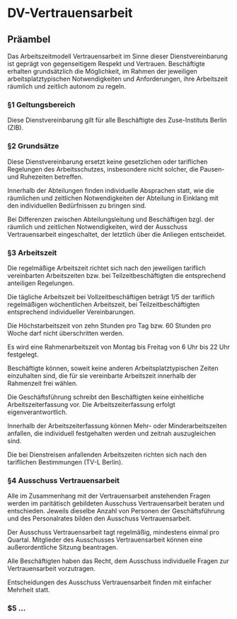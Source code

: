 # DV-Vertrauensarbeit 

## Präambel

Das Arbeitszeitmodell Vertrauensarbeit im Sinne dieser Dienstvereinbarung
ist geprägt von gegenseitigem Respekt und Vertrauen. Beschäftigte erhalten grundsätzlich
die Möglichkeit, im Rahmen der jeweiligen arbeitsplatztypischen Notwendigkeiten
und Anforderungen, ihre Arbeitszeit räumlich und zeitlich autonom zu regeln.


### §1 Geltungsbereich

Diese Dienstvereinbarung gilt für alle Beschäftigte des Zuse-Instituts Berlin (ZIB).

### §2 Grundsätze

Diese Dienstvereinbarung ersetzt keine gesetzlichen oder tariflichen Regelungen
des Arbeitsschutzes, insbesondere nicht solcher, die Pausen- und Ruhezeiten betreffen.

Innerhalb der Abteilungen finden individuelle Absprachen statt, wie die räumlichen
und zeitlichen Notwendigkeiten der Abteilung in Einklang mit den individuellen
Bedürfnissen zu bringen sind.

Bei Differenzen zwischen Abteilungsleitung und Beschäftigen bzgl. der räumlich und
zeitlichen Notwendigkeiten, wird der Ausschuss Vertrauensarbeit eingeschaltet, der
letztlich über die Anliegen entscheidet.


### §3 Arbeitszeit

Die regelmäßige Arbeitszeit richtet sich nach den jeweiligen tariflich vereinbarten
Arbeitszeiten bzw. bei Teilzeitbeschäftigten die entsprechend anteiligen Regelungen.

Die tägliche Arbeitszeit bei Vollzeitbeschäftigen beträgt 1/5 der tariflich regelmäßigen
wöchentlichen Arbeitszeit, bei Teilzeitbeschäftigten entsprechend individueller Vereinbarungen.

Die Höchstarbeitszeit von zehn Stunden pro Tag bzw. 60 Stunden pro Woche darf nicht
überschritten werden.

Es wird eine Rahmenarbeitszeit von Montag bis Freitag von 6 Uhr bis 22 Uhr festgelegt.

Beschäftigte können, soweit keine anderen Arbeitsplatztypischen Zeiten einzuhalten
sind, die für sie vereinbarte Arbeitszeit innerhalb der Rahmenzeit frei wählen.

Die Geschäftsführung schreibt den Beschäftigten keine einheitliche Arbeitszeiterfassung
vor. Die Arbeitszeiterfassung erfolgt eigenverantwortlich.

Innerhalb der Arbeitszeiterfassung können  Mehr- oder Minderarbeitszeiten anfallen, die
individuell festgehalten werden und zeitnah auszugleichen sind.

Die bei Dienstreisen anfallenden Arbeitszeiten richten sich nach den tariflichen
Bestimmungen (TV-L Berlin).


### §4 Ausschuss Vertrauensarbeit

Alle im Zusammenhang mit der Vertrauensarbeit anstehenden Fragen werden im paritätisch
gebildeten Ausschuss Vertrauensarbeit beraten und entschieden. Jeweils dieselbe Anzahl
von Personen der Geschäftsführung und des Personalrates bilden den Ausschuss Vertrauensarbeit.

Der Ausschuss Vertrauensarbeit tagt regelmäßig, mindestens einmal pro Quartal.
Mitglieder des Ausschusses Vertrauensarbeit können eine außerordentliche Sitzung beantragen.

Alle Beschäftigten haben das Recht, dem Ausschuss individuelle Fragen zur Vertrauensarbeit
vorzutragen.

Entscheidungen des Ausschuss Vertrauensarbeit finden mit einfacher Mehrheit statt. 

### $5 ...
